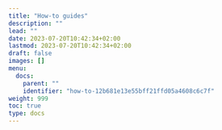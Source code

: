 ```yaml
---
title: "How-to guides"
description: ""
lead: ""
date: 2023-07-20T10:42:34+02:00
lastmod: 2023-07-20T10:42:34+02:00
draft: false
images: []
menu:
  docs:
    parent: ""
    identifier: "how-to-12b681e13e55bff21ffd05a4608c6c7f"
weight: 999
toc: true
type: docs
---
```

